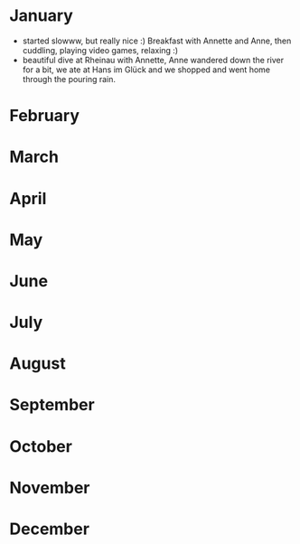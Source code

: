# January
- started slowww, but really nice :) Breakfast with Annette and Anne, then cuddling, playing video games, relaxing :)
- beautiful dive at Rheinau with Annette, Anne wandered down the river for a bit, we ate at Hans im Glück and we shopped and went home through the pouring rain.

# February 

# March 

# April 

# May 

# June 

# July 

# August 

# September 

# October 

# November 

# December
